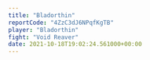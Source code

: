 ```yaml
---
title: "Bladorthin"
reportCode: "4ZzC3dJ6NPqfKgTB"
player: "Bladorthin"
fight: "Void Reaver"
date: 2021-10-18T19:02:24.561000+00:00
---
```

